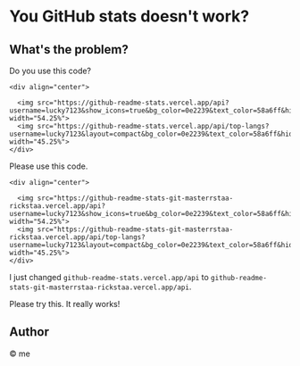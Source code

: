 # You GitHub stats doesn't work?

## What's the problem?

Do you use this code?
```
<div align="center">

  <img src="https://github-readme-stats.vercel.app/api?username=lucky7123&show_icons=true&bg_color=0e2239&text_color=58a6ff&hide_border=true" width="54.25%">
  <img src="https://github-readme-stats.vercel.app/api/top-langs?username=lucky7123&layout=compact&bg_color=0e2239&text_color=58a6ff&hide_border=true" width="45.25%"> 
</div>
```

Please use this code.
```
<div align="center">
 
  <img src="https://github-readme-stats-git-masterrstaa-rickstaa.vercel.app/api?username=lucky7123&show_icons=true&bg_color=0e2239&text_color=58a6ff&hide_border=true" width="54.25%">
  <img src="https://github-readme-stats-git-masterrstaa-rickstaa.vercel.app/api/top-langs?username=lucky7123&layout=compact&bg_color=0e2239&text_color=58a6ff&hide_border=true" width="45.25%"> 
</div>
```
I just changed `github-readme-stats.vercel.app/api` to `github-readme-stats-git-masterrstaa-rickstaa.vercel.app/api`.

Please try this. It really works!

## Author 
© me
